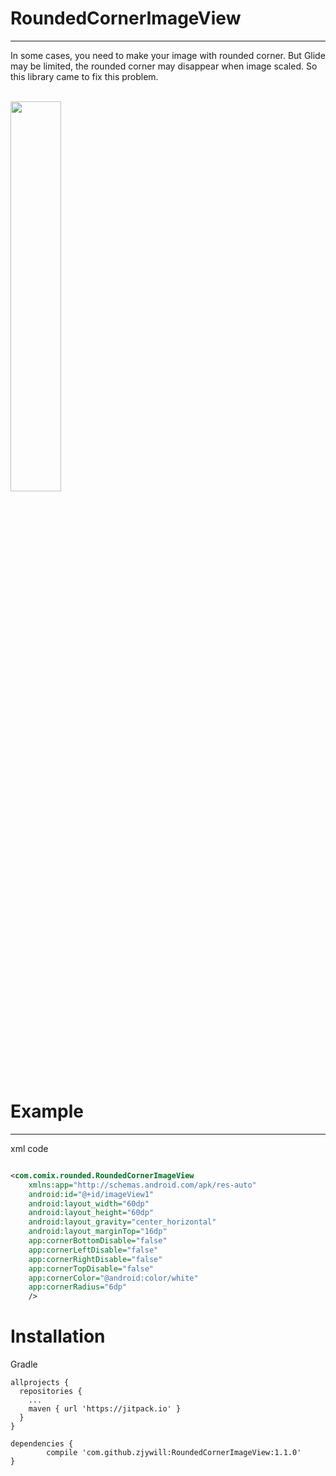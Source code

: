 # RoundedCornerImageView
-------------------------------------
In some cases, you need to make your image with rounded corner. But Glide may be limited, the rounded corner may disappear when image scaled. So this library came to fix this problem.

</br>
<img width="40%" src="https://github.com/zjywill/RoundedCornerImageView/blob/master/SampleImage/screenshot.png?raw=true">
</br>

# Example
------------------------------------
xml code
```xml

<com.comix.rounded.RoundedCornerImageView
    xmlns:app="http://schemas.android.com/apk/res-auto"
    android:id="@+id/imageView1"
    android:layout_width="60dp"
    android:layout_height="60dp"
    android:layout_gravity="center_horizontal"
    android:layout_marginTop="16dp"
    app:cornerBottomDisable="false"
    app:cornerLeftDisable="false"
    app:cornerRightDisable="false"
    app:cornerTopDisable="false"
    app:cornerColor="@android:color/white"
    app:cornerRadius="6dp"
    />
```

# Installation
Gradle
```
allprojects {
  repositories {
    ...
    maven { url 'https://jitpack.io' }
  }
}
```

```
dependencies {
        compile 'com.github.zjywill:RoundedCornerImageView:1.1.0'
}
```
